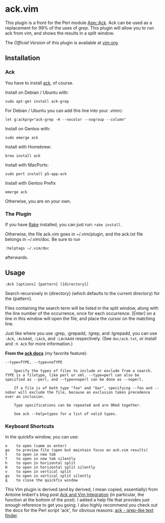 # ack.vim #

This plugin is a front for the Perl module
[App::Ack](http://search.cpan.org/~petdance/ack/ack).  Ack can be used as a
replacement for 99% of the uses of _grep_.  This plugin will allow you to run
ack from vim, and shows the results in a split window.

The *Official Version* of this plugin is available at [vim.org](http://www.vim.org/scripts/script.php?script_id=2572).

## Installation ##


### Ack

You have to install [ack](http://betterthangrep.com/), of course.

Install on Debian / Ubuntu with:

    sudo apt-get install ack-grep

For Debian / Ubuntu you can add this line into your .vimrc:

    let g:ackprg="ack-grep -H --nocolor --nogroup --column"

Install on Gentoo with:

    sudo emerge ack

Install with Homebrew:

    brew install ack

Install with MacPorts:

    sudo port install p5-app-ack

Install with Gentoo Prefix

    emerge ack

Otherwise, you are on your own.

### The Plugin

If you have [Rake](http://rake.rubyforge.org/) installed, you can just run: `rake install`.

Otherwise, the file ack.vim goes in ~/.vim/plugin, and the ack.txt file belongs in ~/.vim/doc.  Be sure to run

    :helptags ~/.vim/doc

afterwards.


## Usage ##

    :Ack [options] {pattern} [{directory}]

Search recursively in {directory} (which defaults to the current directory) for the {pattern}.

Files containing the search term will be listed in the split window, along with
the line number of the occurrence, once for each occurrence.  [Enter] on a line
in this window will open the file, and place the cursor on the matching line.

Just like where you use :grep, :grepadd, :lgrep, and :lgrepadd, you can use `:Ack`, `:AckAdd`, `:LAck`, and `:LAckAdd` respectively. (See `doc/ack.txt`, or install and `:h Ack` for more information.)

**From the [ack docs](http://betterthangrep.com/)** (my favorite feature):

    --type=TYPE, --type=noTYPE

        Specify the types of files to include or exclude from a search. TYPE is a filetype, like perl or xml. --type=perl can also be specified as --perl, and --type=noperl can be done as --noperl.

        If a file is of both type "foo" and "bar", specifying --foo and --nobar will exclude the file, because an exclusion takes precedence over an inclusion.

        Type specifications can be repeated and are ORed together.

        See ack --help=types for a list of valid types.

### Keyboard Shortcuts ###

In the quickfix window, you can use:

    o    to open (same as enter)
    go   to preview file (open but maintain focus on ack.vim results)
    t    to open in new tab
    T    to open in new tab silently
    h    to open in horizontal split
    H    to open in horizontal split silently
    v    to open in vertical split
    gv   to open in vertical split silently
    q    to close the quickfix window

This Vim plugin is derived (and by derived, I mean copied, essentially) from
Antoine Imbert's blog post [Ack and Vim
Integration](http://blog.ant0ine.com/typepad/2007/03/ack-and-vim-integration.html) (in
particular, the function at the bottom of the post).  I added a help file that
provides just enough reference to get you going.  I also highly recommend you
check out the docs for the Perl script 'ack', for obvious reasons: [ack -
grep-like text finder](http://betterthangrep.com/).
